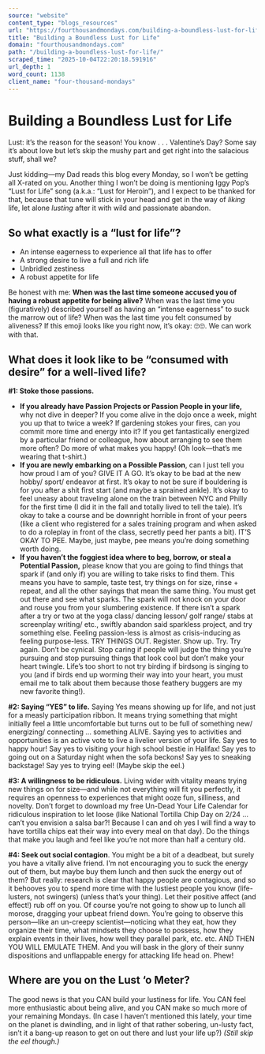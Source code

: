 ```yaml
---
source: "website"
content_type: "blogs_resources"
url: "https://fourthousandmondays.com/building-a-boundless-lust-for-life/"
title: "Building a Boundless Lust for Life"
domain: "fourthousandmondays.com"
path: "/building-a-boundless-lust-for-life/"
scraped_time: "2025-10-04T22:20:18.591916"
url_depth: 1
word_count: 1138
client_name: "four-thousand-mondays"
---
```


# Building a Boundless Lust for Life

Lust: it’s the reason for the season! You know . . . Valentine’s Day? Some say it’s about love but let’s skip the mushy part and get right into the salacious stuff, shall we?

Just kidding—my Dad reads this blog every Monday, so I won’t be getting all X-rated on you. Another thing I won’t be doing is mentioning Iggy Pop’s “Lust for Life” song (a.k.a.: “Lust for Heroin”), and I expect to be thanked for that, because that tune will stick in your head and get in the way of _liking_ life, let alone _lusting_ after it with wild and passionate abandon.

## So what exactly is a “lust for life”?

*   An intense eagerness to experience all that life has to offer
*   A strong desire to live a full and rich life
*   Unbridled zestiness
*   A robust appetite for life

Be honest with me: **When was the last time someone accused you of having a robust appetite for being alive?** When was the last time you (figuratively) described yourself as having an “intense eagerness” to suck the marrow out of life? When was the last time you felt consumed by aliveness? If this emoji looks like you right now, it’s okay: 🙄🙄. We can work with that.

## What does it look like to be “consumed with desire” for a well-lived life?

**#1: Stoke those passions.**

*   **If you already have Passion Projects or Passion People in your life,** why not dive in deeper? If you come alive in the dojo once a week, might you up that to twice a week? If gardening stokes your fires, can you commit more time and energy into it? If you get fantastically energized by a particular friend or colleague, how about arranging to see them more often? Do more of what makes you happy! (Oh look—that’s me wearing that t-shirt.)
*   **If you are newly embarking on a Possible Passion**, can I just tell you how proud I am of you? GIVE IT A GO. It’s okay to be bad at the new hobby/ sport/ endeavor at first. It’s okay to not be sure if bouldering is for you after a shit first start (and maybe a sprained ankle). It’s okay to feel uneasy about traveling alone on the train between NYC and Philly for the first time (I did it in the fall and totally lived to tell the tale). It’s okay to take a course and be downright horrible in front of your peers (like a client who registered for a sales training program and when asked to do a roleplay in front of the class, secretly peed her pants a bit). IT’S OKAY TO PEE. Maybe, just maybe, pee means you’re doing something worth doing.
*   **If you haven’t the foggiest idea where to beg, borrow, or steal a Potential Passion,** please know that you are going to find things that spark if (and only if) you are willing to take risks to find them. This means you have to sample, taste test, try things on for size, rinse + repeat, and all the other sayings that mean the same thing. You must get out there and see what sparks. The spark will not knock on your door and rouse you from your slumbering existence. If there isn’t a spark after a try or two at the yoga class/ dancing lesson/ golf range/ stabs at screenplay writing/ etc., swiftly abandon said sparkless project, and try something else. Feeling passion-less is almost as crisis-inducing as feeling purpose-less. TRY THINGS OUT. Register. Show up. Try. Try again. Don’t be cynical. Stop caring if people will judge the thing you’re pursuing and stop pursuing things that look cool but don’t make your heart twingle. Life’s too short to not try birding if birdsong is singing to you (and if birds end up worming their way into your heart, you must email me to talk about them because those feathery buggers are my new favorite thing!).

**#2: Saying “YES” to life.** Saying Yes means showing up for life, and not just for a measly participation ribbon. It means trying something that might initially feel a little uncomfortable but turns out to be full of something new/ energizing/ connecting … something ALIVE. Saying yes to activities and opportunities is an active vote to live a livelier version of your life. Say yes to happy hour! Say yes to visiting your high school bestie in Halifax! Say yes to going out on a Saturday night when the sofa beckons! Say yes to sneaking backstage! Say yes to trying eel! (Maybe skip the eel.)

**#3: A willingness to be ridiculous.** Living wider with vitality means trying new things on for size—and while not everything will fit you perfectly, it requires an openness to experiences that might ooze fun, silliness, and novelty. Don’t forget to download my free Un-Dead Your Life Calendar for ridiculous inspiration to let loose (like National Tortilla Chip Day on 2/24 … can’t you envision a salsa bar?! Because I can and oh yes I will find a way to have tortilla chips eat their way into every meal on that day). Do the things that make you laugh and feel like you’re not more than half a century old.

**#4: Seek out social contagion**. You might be a bit of a deadbeat, but surely you have a vitally alive friend. I’m not encouraging you to suck the energy out of them, but maybe buy them lunch and then suck the energy out of them? But really: research is clear that happy people are contagious, and so it behooves you to spend more time with the lustiest people you know (life-lusters, not swingers) (unless that’s your thing). Let their positive affect (and effect!) rub off on you. Of course you’re not going to show up to lunch all morose, dragging your upbeat friend down. You’re going to observe this person—like an un-creepy scientist—noticing what they eat, how they organize their time, what mindsets they choose to possess, how they explain events in their lives, how well they parallel park, etc. etc. AND THEN YOU WILL EMULATE THEM. And you will bask in the glory of their sunny dispositions and unflappable energy for attacking life head on. Phew!

## Where are you on the Lust ‘o Meter?

The good news is that you CAN build your lustiness for life. You CAN feel more enthusiastic about being alive, and you CAN make so much more of your remaining Mondays. (In case I haven’t mentioned this lately, your time on the planet is dwindling, and in light of that rather sobering, un-lusty fact, isn’t it a bang-up reason to get on out there and lust your life up?) _(Still skip the eel though.)_